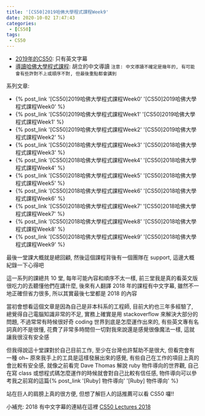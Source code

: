 ```yaml
---
title: '[CS50]2019哈佛大學程式課程Week9'
date: 2020-10-02 17:47:43
categories:
 - [CS50]
tags:
 - CS50
---
```


- [2019年的CS50](https://sihhanwang.github.io/2019/04/09/hexo-tutorial/): 只有英文字幕
- [導讀哈佛大學程式課程](https://www.lidemy.com/courses/192307/lectures/3062865): 胡立的中文導讀
`注意: 中文導讀不確定是幾年的, 有可能會有些許對不上或順序不對, 但最後重點都會講到`

系列文章:
- {% post_link '[CS50]2019哈佛大學程式課程Week0' '[CS50]2019哈佛大學程式課程Week0' %}
- {% post_link '[CS50]2019哈佛大學程式課程Week1' '[CS50]2019哈佛大學程式課程Week1' %}
- {% post_link '[CS50]2019哈佛大學程式課程Week2' '[CS50]2019哈佛大學程式課程Week2' %}
- {% post_link '[CS50]2018哈佛大學程式課程Week3' '[CS50]2018哈佛大學程式課程Week3' %}
- {% post_link '[CS50]2018哈佛大學程式課程Week4' '[CS50]2018哈佛大學程式課程Week4' %}
- {% post_link '[CS50]2018哈佛大學程式課程Week5' '[CS50]2018哈佛大學程式課程Week5' %}
- {% post_link '[CS50]2018哈佛大學程式課程Week6' '[CS50]2018哈佛大學程式課程Week6' %}
- {% post_link '[CS50]2018哈佛大學程式課程Week7' '[CS50]2018哈佛大學程式課程Week7' %}
- {% post_link '[CS50]2018哈佛大學程式課程Week8' '[CS50]2018哈佛大學程式課程Week8' %}
- {% post_link '[CS50]2018哈佛大學程式課程Week9' '[CS50]2018哈佛大學程式課程Week9' %}

最後一堂課大概就是總回顧, 然後這個課程背後有一個團隊在 support, 這邊大概紀錄一下心得吧

這一系列的課總共 10 堂, 每年可能內容和順序不太一樣, 前三堂我是真的看英文版很吃力的去聽懂他們在講什麼, 後來有人翻譯 2018 年的課程有中文字幕, 雖然不一地正確但省力很多, 所以其實最後七堂都是 2018 的內容

當初會想看這個文章是因為自己是非本科系的工程師, 目前大約也三年多經驗了, 總覺得自己電腦知識非常的不足, 實務上確實是用
 stackoverflow 來解決大部分的問題, 不過常常有時候很好奇 coding 世界到底是怎麼運作出來的, 有些英文專有名詞真的不是很懂, 花費了非常多時間但一切對我來說還是感覺很像魔法一樣, 這就讓我很沒有安全感

但我得說這十堂課對於自己目前工作, 至少在台灣也許幫助不是很大, 但看完會有一種 oh~ 原來我手上的工具是這樣發展出來的感覺, 有些自己在工作的項目上真的會比較有安全感, 就像之前看完 Dave Thomas 解說 ruby 物件導向的世界觀, 自己在寫 class 或想程式碼怎麼運作的時候就會對自己比較有信任感, 物件導向可以參考我之前寫的這篇{% post_link '[Ruby] 物件導向' '[Ruby] 物件導向' %}

站在巨人的肩膀上真的很方便, 但想了解巨人的話推薦可以看 CS50 囉!!

小補充:
2018 有中文字幕的連結在這裡 [CS50 Lectures 2018](https://www.bilibili.com/video/BV1Tb411e7Tz?p=1)
